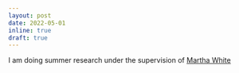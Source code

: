 ```yaml
---
layout: post
date: 2022-05-01
inline: true
draft: true
---
```


I am doing summer research under the supervision of [Martha White](http://webdocs.cs.ualberta.ca/~whitem/)

